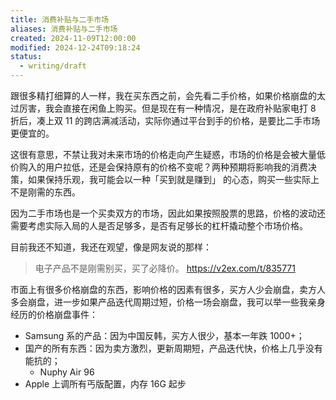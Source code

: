 ```yaml
---
title: 消费补贴与二手市场
aliases: 消费补贴与二手市场
created: 2024-11-09T12:00:00
modified: 2024-12-24T09:18:24
status:
  - writing/draft
---
```


跟很多精打细算的人一样，我在买东西之前，会先看二手价格，如果价格崩盘的太过厉害，我会直接在闲鱼上购买。但是现在有一种情况，是在政府补贴家电打 8 折后，凑上双 11 的跨店满减活动，实际你通过平台到手的价格，是要比二手市场更便宜的。

这很有意思，不禁让我对未来市场的价格走向产生疑惑，市场的价格是会被大量低价购入的用户拉低，还是会保持原有的价格不变呢？两种预期将影响我的消费决策，如果保持乐观，我可能会以一种「买到就是赚到」 的心态，购买一些实际上不是刚需的东西。

因为二手市场也是一个买卖双方的市场，因此如果按照股票的思路，价格的波动还需要考虑实际入局的人是否足够多，是否有足够长的杠杆撬动整个市场价格。

目前我还不知道，我还在观望，像是网友说的那样：

> 电子产品不是刚需别买，买了必降价。
  https://v2ex.com/t/835771

市面上有很多价格崩盘的东西，影响价格的因素有很多，买方人少会崩盘，卖方人多会崩盘，进一步如果产品迭代周期过短，价格一场会崩盘，我可以举一些我亲身经历的价格崩盘事件：

  - Samsung 系的产品：因为中国反韩，买方人很少，基本一年跌 1000+；
  - 国产的所有东西：因为卖方激烈，更新周期短，产品迭代快，价格上几乎没有能抗的；
    - Nuphy Air 96
  - Apple 上调所有丐版配置，内存 16G 起步
